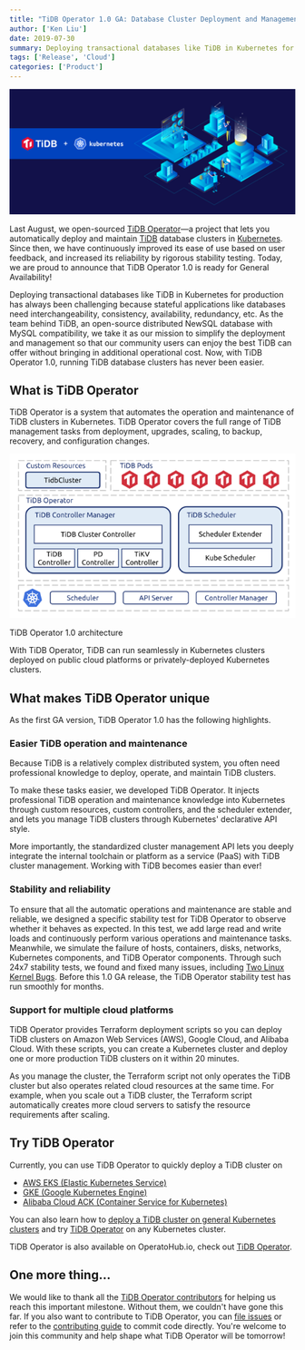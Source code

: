 ```yaml
---
title: "TiDB Operator 1.0 GA: Database Cluster Deployment and Management Made Easy with Kubernetes"
author: ['Ken Liu']
date: 2019-07-30
summary: Deploying transactional databases like TiDB in Kubernetes for production has always been challenging. Now, with TiDB Operator 1.0, running TiDB database clusters has never been easier.
tags: ['Release', 'Cloud']
categories: ['Product']
---
```


![Database Cluster Deployment and Management Made Easy with Kubernetes](media/tidb-operator-kubernetes.jpg)

Last August, we open-sourced [TiDB Operator](https://github.com/pingcap/tidb-operator)—a project that lets you automatically deploy and maintain [TiDB](https://github.com/pingcap/tidb) database clusters in [Kubernetes](https://kubernetes.io/). Since then, we have continuously improved its ease of use based on user feedback, and increased its reliability by rigorous stability testing. Today, we are proud to announce that TiDB Operator 1.0 is ready for General Availability!

Deploying transactional databases like TiDB in Kubernetes for production has always been challenging because stateful applications like databases need interchangeability, consistency, availability, redundancy, etc. As the team behind TiDB, an open-source distributed NewSQL database with MySQL compatibility, we take it as our mission to simplify the deployment and management so that our community users can enjoy the best TiDB can offer without bringing in additional operational cost. Now, with TiDB Operator 1.0, running TiDB database clusters has never been easier.

## What is TiDB Operator

TiDB Operator is a system that automates the operation and maintenance of TiDB clusters in Kubernetes. TiDB Operator covers the full range of TiDB management tasks from deployment, upgrades, scaling, to backup, recovery, and configuration changes.

![TiDB Operator 1.0 architecture](media/tidb-operator-overview.png)
<div class="caption-center"> TiDB Operator 1.0 architecture </div>

With TiDB Operator, TiDB can run seamlessly in Kubernetes clusters deployed on public cloud platforms or privately-deployed Kubernetes clusters.

## What makes TiDB Operator unique

As the first GA version, TiDB Operator 1.0 has the following highlights.

### Easier TiDB operation and maintenance

Because TiDB is a relatively complex distributed system, you often need professional knowledge to deploy, operate, and maintain TiDB clusters.

To make these tasks easier, we developed TiDB Operator. It injects professional TiDB operation and maintenance knowledge into Kubernetes through custom resources, custom controllers, and the scheduler extender, and lets you manage TiDB clusters through Kubernetes' declarative API style.

More importantly, the standardized cluster management API lets you deeply integrate the internal toolchain or platform as a service (PaaS) with TiDB cluster management. Working with TiDB becomes easier than ever!

### Stability and reliability

To ensure that all the automatic operations and maintenance are stable and reliable, we designed a specific stability test for TiDB Operator to observe whether it behaves as expected. In this test, we add large read and write loads and continuously perform various operations and maintenance tasks. Meanwhile, we simulate the failure of hosts, containers, disks, networks, Kubernetes components, and TiDB Operator components. Through such 24x7 stability tests, we found and fixed many issues, including [Two Linux Kernel Bugs](https://pingcap.com/blog/try-to-fix-two-linux-kernel-bugs-while-testing-tidb-operator-in-k8s/). Before this 1.0 GA release, the TiDB Operator stability test has run smoothly for months.

### Support for multiple cloud platforms

TiDB Operator provides Terraform deployment scripts so you can deploy TiDB clusters on Amazon Web Services (AWS), Google Cloud, and Alibaba Cloud. With these scripts, you can create a Kubernetes cluster and deploy one or more production TiDB clusters on it within 20 minutes.

As you manage the cluster, the Terraform script not only operates the TiDB cluster but also operates related cloud resources at the same time. For example, when you scale out a TiDB cluster, the Terraform script automatically creates more cloud servers to satisfy the resource requirements after scaling.

## Try TiDB Operator

Currently, you can use TiDB Operator to quickly deploy a TiDB cluster on

* [AWS EKS (Elastic Kubernetes Service)](https://pingcap.com/docs/v3.0/tidb-in-kubernetes/deploy/aws-eks/)
* [GKE (Google Kubernetes Engine)](https://pingcap.com/docs/v3.0/tidb-in-kubernetes/get-started/deploy-tidb-from-kubernetes-gke/)
* [Alibaba Cloud ACK (Container Service for Kubernetes)](https://pingcap.com/docs/v3.0/tidb-in-kubernetes/deploy/alibaba-cloud/)

You can also learn how to [deploy a TiDB cluster on general Kubernetes clusters](https://pingcap.com/docs/v3.0/tidb-in-kubernetes/deploy/general-kubernetes/) and try [TiDB Operator](https://pingcap.com/docs/v3.0/tidb-in-kubernetes/deploy/tidb-operator/) on any Kubernetes cluster.

TiDB Operator is also available on OperatoHub.io, check out [TiDB Operator](https://operatorhub.io/operator/tidb-operator).

## One more thing...

We would like to thank all the [TiDB Operator contributors](https://github.com/pingcap/tidb-operator/graphs/contributors) for helping us reach this important milestone. Without them, we couldn't have gone this far. If you also want to contribute to TiDB Operator, you can [file issues](https://github.com/pingcap/tidb-operator/issues) or refer to the [contributing guide](https://github.com/pingcap/tidb-operator/blob/master/docs/CONTRIBUTING.md) to commit code directly. You're welcome to join this community and help shape what TiDB Operator will be tomorrow!
